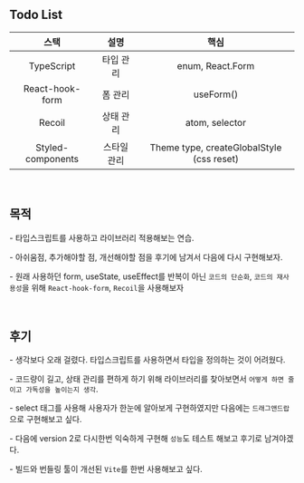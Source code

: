 ## Todo List

|       스택        |    설명     |                   핵심                    |
| :---------------: | :---------: | :---------------------------------------: |
|    TypeScript     |  타입 관리  |             enum, React.Form              |
|  React-hook-form  |   폼 관리   |                 useForm()                 |
|      Recoil       |  상태 관리  |              atom, selector               |
| Styled-components | 스타일 관리 | Theme type, createGlobalStyle (css reset) |

<br>

## 목적

\- 타입스크립트를 사용하고 라이브러리 적용해보는 연습.

\- 아쉬움점, 추가해야할 점, 개선해야할 점을 후기에 남겨서 다음에 다시 구현해보자.

\- 원래 사용하던 form, useState, useEffect를 반복이 아닌 `코드의 단순화`, `코드의 재사용성`을 위해 `React-hook-form`, `Recoil`을 사용해보자

<br>

## 후기

\- 생각보다 오래 걸렸다. 타입스크립트를 사용하면서 타입을 정의하는 것이 어려웠다.

\- 코드량이 길고, 상태 관리를 편하게 하기 위해 라이브러리를 찾아보면서 `어떻게 하면 줄이고 가독성을 높이는지 생각`.

\- select 태그를 사용해 사용자가 한눈에 알아보게 구현하였지만 다음에는 `드래그앤드랍`으로 구현해보고 싶다.

\- 다음에 version 2로 다시한번 익숙하게 구현해 `성능`도 테스트 해보고 후기로 남겨야겠다.

\- 빌드와 번들링 툴이 개선된 `Vite`를 한번 사용해보고 싶다.
